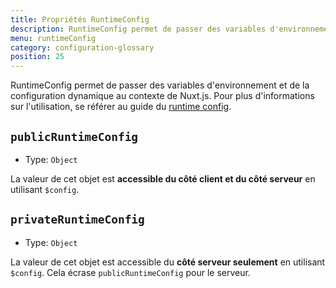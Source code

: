 ```yaml
---
title: Propriétés RuntimeConfig
description: RuntimeConfig permet de passer des variables d'environnement et de la configuration dynamique au contexte de Nuxt.js.
menu: runtimeConfig
category: configuration-glossary
position: 25
---
```


RuntimeConfig permet de passer des variables d'environnement et de la configuration dynamique au contexte de Nuxt.js. Pour plus d'informations sur l'utilisation, se référer au guide du [runtime config](/guide/runtime-config).

## `publicRuntimeConfig`

- Type: `Object`

La valeur de cet objet est **accessible du côté client et du côté serveur** en utilisant `$config`.

## `privateRuntimeConfig`

- Type: `Object`

La valeur de cet objet est accessible du **côté serveur seulement** en utilisant `$config`. Cela écrase `publicRuntimeConfig` pour le serveur.
